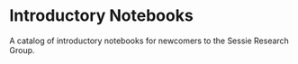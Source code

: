# Introductory Notebooks
A catalog of introductory notebooks for newcomers to the Sessie Research Group.
